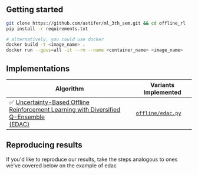 ## Getting started
```bash
git clone https://github.com/astifer/ml_3th_sem.git && cd offline_rl
pip install -r requirements.txt

# alternatively, you could use docker
docker build -t <image_name> .
docker run --gpus=all -it --rm --name <container_name> <image_name>
```

## Implementations
| Algorithm                                                                                                                      | Variants Implemented                           |
|--------------------------------------------------------------------------------------------------------------------------------|------------------------------------------------|
| ✅ [Uncertainty-Based Offline Reinforcement Learning with Diversified Q-Ensemble <br>(EDAC)](https://arxiv.org/abs/2110.01548) | [`offline/edac.py`](algorithms/edac.py)        |


## Reproducing results
If you'd like to reproduce our results, take the steps analogous to ones we've covered below on the example of edac
```bash
